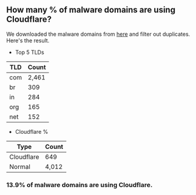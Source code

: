 ## How many % of malware domains are using Cloudflare?


We downloaded the malware domains from [here](https://urlhaus.abuse.ch) and filter out duplicates.
Here's the result.


[//]: # (start replacement)


- Top 5 TLDs

| TLD | Count |
| --- | --- |
| com | 2,461 |
| br | 309 |
| in | 284 |
| org | 165 |
| net | 152 |


- Cloudflare %

| Type | Count |
| --- | --- |
| Cloudflare | 649 |
| Normal | 4,012 |


### 13.9% of malware domains are using Cloudflare.